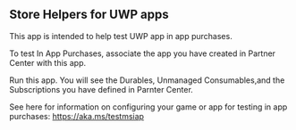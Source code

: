 ## Store Helpers for UWP apps

This app is intended to help test UWP app in app purchases. 

To test In App Purchases, associate the  app you have created in Partner Center with this app.

Run this app. You will see the Durables, Unmanaged Consumables,and the Subscriptions you have defined in Parnter Center.

See here for information on configuring your game or app for testing in app purchases: https://aka.ms/testmsiap

